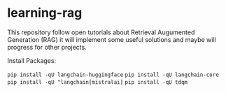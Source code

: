 # learning-rag
This repository follow open tutorials about Retrieval Augumented Generation (RAG) it will implement some useful solutions and maybe will progress for other projects.

Install Packages:

`pip install -qU langchain-huggingface`
`pip install -qU langchain-core`
`pip install -qU "langchain[mistralai]`
`pip install -qU tdqm`